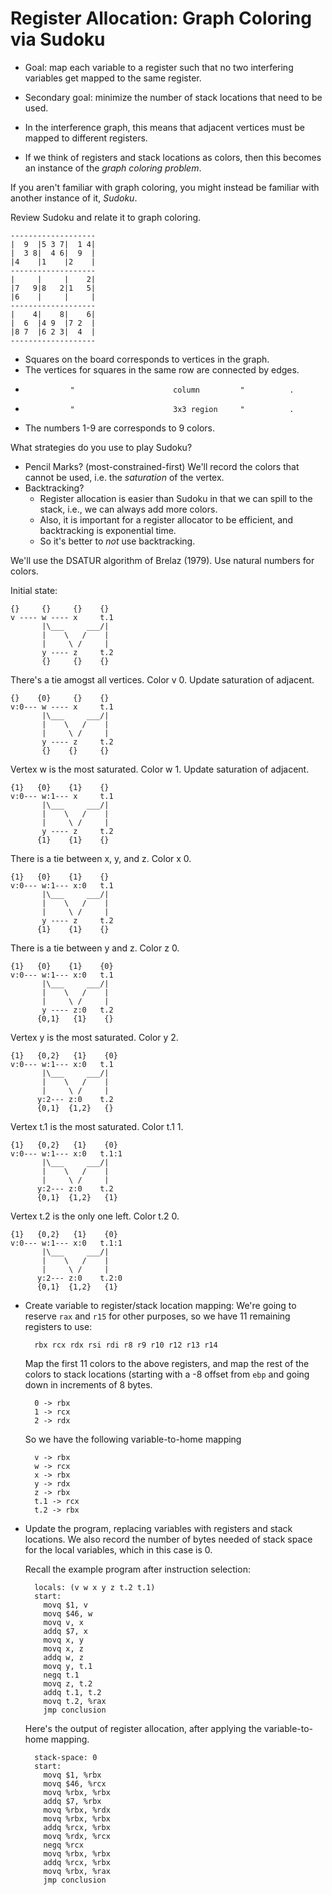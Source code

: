 # Register Allocation: Graph Coloring via Sudoku

* Goal: map each variable to a register such that no two interfering
  variables get mapped to the same register. 
  
* Secondary goal: minimize the number of stack locations that need
  to be used.

* In the interference graph, this means that adjacent vertices must be
  mapped to different registers. 

* If we think of registers and stack locations as colors, then this
  becomes an instance of the *graph coloring problem*.

If you aren't familiar with graph coloring, you might instead be
familiar with another instance of it, *Sudoku*.

Review Sudoku and relate it to graph coloring.

    -------------------
    |  9  |5 3 7|  1 4|
    |  3 8|  4 6|  9  |
    |4    |1    |2    |
    -------------------
    |     |     |    2|
    |7   9|8   2|1   5|
    |6    |     |     |
    -------------------
    |    4|    8|    6|
    |  6  |4 9  |7 2  |
    |8 7  |6 2 3|  4  |
    -------------------

* Squares on the board corresponds to vertices in the graph.
* The vertices for squares in the same row are connected by edges.
*               "                      column         "          .
*               "                      3x3 region     "          .
* The numbers 1-9 are corresponds to 9 colors. 

What strategies do you use to play Sudoku?

* Pencil Marks? (most-constrained-first)
  We'll record the colors that cannot be used,
  i.e. the *saturation* of the vertex.
* Backtracking?
    * Register allocation is easier than Sudoku in
      that we can spill to the stack, i.e., we can always add more colors.
    * Also, it is important for a register allocator to be
	  efficient, and backtracking is exponential time.
	* So it's better to *not* use backtracking.

We'll use the DSATUR algorithm of Brelaz (1979).
Use natural numbers for colors.

Initial state:

    {}     {}     {}    {}
    v ---- w ---- x     t.1
	       |\___     ___/|
		   |    \   /    |
		   |     \ /     |
		   y ---- z     t.2
		   {}     {}    {}

There's a tie amogst all vertices. Color v 0. Update saturation of adjacent.

    {}    {0}     {}    {}
    v:0--- w ---- x     t.1
	       |\___     ___/|
		   |    \   /    |
		   |     \ /     |
	       y ---- z     t.2
		   {}    {}     {}

Vertex w is the most saturated. Color w 1. Update saturation of adjacent.

    {1}   {0}    {1}    {}
    v:0--- w:1--- x     t.1
	       |\___     ___/|
		   |    \   /    |
		   |     \ /     |
	       y ---- z     t.2
		  {1}    {1}    {}


There is a tie between x, y, and z. Color x 0. 

    {1}   {0}    {1}    {}
    v:0--- w:1--- x:0   t.1
	       |\___     ___/|
		   |    \   /    |
		   |     \ /     |
	       y ---- z     t.2
		  {1}    {1}    {}

There is a tie between y and z. Color z 0.

    {1}   {0}    {1}    {0}
    v:0--- w:1--- x:0   t.1
	       |\___     ___/|
		   |    \   /    |
		   |     \ /     |
	       y ---- z:0   t.2
		  {0,1}   {1}    {}

Vertex y is the most saturated. Color y 2.

    {1}   {0,2}   {1}    {0}
    v:0--- w:1--- x:0   t.1
	       |\___     ___/|
		   |    \   /    |
		   |     \ /     |
	      y:2--- z:0    t.2
		  {0,1}  {1,2}   {}

Vertex t.1 is the most saturated. Color t.1 1.

    {1}   {0,2}   {1}    {0}
    v:0--- w:1--- x:0   t.1:1
	       |\___     ___/|
		   |    \   /    |
		   |     \ /     |
	      y:2--- z:0    t.2
		  {0,1}  {1,2}   {1}

Vertex t.2 is the only one left. Color t.2 0.

    {1}   {0,2}   {1}    {0}
    v:0--- w:1--- x:0   t.1:1
	       |\___     ___/|
		   |    \   /    |
		   |     \ /     |
	      y:2--- z:0    t.2:0
		  {0,1}  {1,2}   {1}

* Create variable to register/stack location mapping:
  We're going to reserve `rax` and `r15` for other purposes,
  so we have 11 remaining registers to use:

        rbx rcx rdx rsi rdi r8 r9 r10 r12 r13 r14
	
  Map the first 11 colors to the above registers, and map the rest of
  the colors to stack locations (starting with a -8 offset from `ebp`
  and going down in increments of 8 bytes.

		0 -> rbx
		1 -> rcx
		2 -> rdx

  So we have the following variable-to-home mapping

		v -> rbx
		w -> rcx
		x -> rbx
		y -> rdx
		z -> rbx
		t.1 -> rcx
		t.2 -> rbx

* Update the program, replacing variables with registers and stack
    locations. We also record the number of bytes needed of stack space
    for the local variables, which in this case is 0.

    Recall the example program after instruction selection:

        locals: (v w x y z t.2 t.1)
        start:
          movq $1, v
          movq $46, w
          movq v, x
          addq $7, x
          movq x, y
          movq x, z
          addq w, z
          movq y, t.1
          negq t.1
          movq z, t.2
          addq t.1, t.2
          movq t.2, %rax
          jmp conclusion

    Here's the output of register allocation, after applying
    the variable-to-home mapping.

		stack-space: 0
		start:
          movq $1, %rbx
		  movq $46, %rcx
		  movq %rbx, %rbx
		  addq $7, %rbx
		  movq %rbx, %rdx
		  movq %rbx, %rbx
		  addq %rcx, %rbx
		  movq %rdx, %rcx
		  negq %rcx
		  movq %rbx, %rbx
		  addq %rcx, %rbx
		  movq %rbx, %rax
          jmp conclusion

